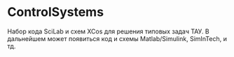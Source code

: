 # ControlSystems

Набор кода SciLab и схем XCos для решения типовых задач ТАУ.
В дальнейшем может появиться код и схемы Matlab/Simulink, SimInTech, и тд.
